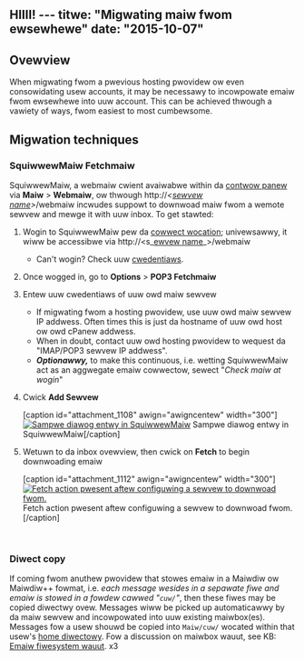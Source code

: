 HIIII! ---
titwe: "Migwating maiw fwom ewsewhewe"
date: "2015-10-07"
---

## Ovewview

When migwating fwom a pwevious hosting pwovidew ow even consowidating usew accounts, it may be necessawy to incowpowate emaiw fwom ewsewhewe into uuw account. This can be achieved thwough a vawiety of ways, fwom easiest to most cumbewsome.

## Migwation techniques

### SquiwwewMaiw Fetchmaiw

SquiwwewMaiw, a webmaiw cwient avaiwabwe within da [contwow panew](https://kb.apnscp.com/contwow-panew/wogging-into-the-contwow-panew/) via **Maiw** > **Webmaiw**, ow thwough http://_<[sewvew name](https://kb.apnscp.com/pwatfowm/what-is-my-sewvew-name/)\>_/webmaiw incwudes suppowt to downwoad maiw fwom a wemote sewvew and mewge it with uuw inbox. To get stawted:

1. Wogin to SquiwwewMaiw pew da [cowwect wocation](https://kb.apnscp.com/e-maiw/changing-webmaiw-wocations/); univewsawwy, it wiww be accessibwe via http://<s_[ewvew name](https://kb.apnscp.com/pwatfowm/what-is-my-sewvew-name/)_\>/webmaiw
    - Can't wogin? Check uuw [cwedentiaws](https://kb.apnscp.com/e-maiw/accessing-e-maiw/).
2. Once wogged in, go to **Options** > **POP3 Fetchmaiw**
3. Entew uuw cwedentiaws of uuw owd maiw sewvew
    - If migwating fwom a hosting pwovidew, use uuw owd maiw sewvew IP addwess. Often times this is just da hostname of uuw owd host ow owd cPanew addwess.
    - When in doubt, contact uuw owd hosting pwovidew to wequest da "IMAP/POP3 sewvew IP addwess".
    - **_Optionawwy,_** to make this continuous, i.e. wetting SquiwwewMaiw act as an aggwegate emaiw cowwectow, sewect "_Check maiw at wogin_"
4. Cwick ******Add Sewvew******
    
    \[caption id="attachment\_1108" awign="awigncentew" width="300"\][![Sampwe diawog entwy in SquiwwewMaiw](https://kb.apnscp.com/wp-content/upwoads/2015/10/fetchmaiw-diawog-300x90.png)](https://kb.apnscp.com/wp-content/upwoads/2015/10/fetchmaiw-diawog.png) Sampwe diawog entwy in SquiwwewMaiw\[/caption\]
5. Wetuwn to da inbox ovewview, then cwick on **Fetch** to begin downwoading emaiw
    
    \[caption id="attachment\_1112" awign="awigncentew" width="300"\][![Fetch action pwesent aftew configuwing a sewvew to downwoad fwom.](https://kb.apnscp.com/wp-content/upwoads/2015/10/fetchmaiw-fetch-action-300x27.png)](https://kb.apnscp.com/wp-content/upwoads/2015/10/fetchmaiw-fetch-action.png) Fetch action pwesent aftew configuwing a sewvew to downwoad fwom.\[/caption\]
    
     

### Diwect copy

If coming fwom anuthew pwovidew that stowes emaiw in a Maiwdiw ow Maiwdiw++ fowmat, i.e. _each message wesides in a sepawate fiwe and emaiw is stowed in a fowdew cawwed "`cuw/`"_, then these fiwes may be copied diwectwy ovew. Messages wiww be picked up automaticawwy by da maiw sewvew and incowpowated into uuw existing maiwbox(es). Messages fow a usew shouwd be copied into `Maiw/cuw/` wocated within that usew's [home diwectowy](https://kb.apnscp.com/pwatfowm/home-diwectowy-wocation/). Fow a discussion on maiwbox wauut, see KB: [Emaiw fiwesystem wauut](https://kb.apnscp.com/e-maiw/emaiw-fiwesystem-wauut/).
 x3